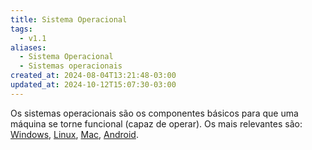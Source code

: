 ```yaml
---
title: Sistema Operacional
tags:
  - v1.1
aliases:
  - Sistema Operacional
  - Sistemas operacionais
created_at: 2024-08-04T13:21:48-03:00
updated_at: 2024-10-12T15:07:30-03:00
---
```


Os sistemas operacionais são os componentes básicos para que uma máquina se torne funcional (capaz de operar). Os mais relevantes são:  [Windows](../../../../entrada/2024/07/26/Windows.md), [Linux](../../07/26/Linux.md), [Mac](../../../../entrada/2024/07/12/Mac.md), [Android](../../../../entrada/2024/07/26/Android.md).
